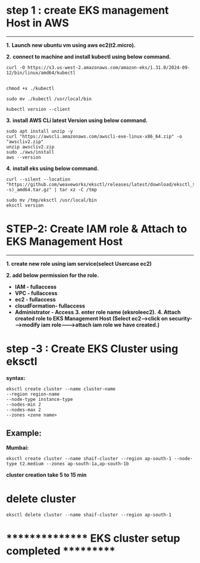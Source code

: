# step 1 : create EKS management Host in AWS
---------------------------------------
**1.**  **Launch new ubuntu vm using aws ec2(t2.micro).**

**2.** 
 **connect to machine and install kubectl using below command.**
~~~
curl -O https://s3.us-west-2.amazonaws.com/amazon-eks/1.31.0/2024-09-12/bin/linux/amd64/kubectl


chmod +x ./kubectl

sudo mv ./kubectl /usr/local/bin

kubectl version --client
~~~
**3.** **install AWS CLi latest Version using below command.**

~~~
sudo apt install unzip -y
curl "https://awscli.amazonaws.com/awscli-exe-linux-x86_64.zip" -o "awscliv2.zip"
unzip awscliv2.zip
sudo ./aws/install
aws --version
~~~
**4.** **install eks using below command.**
~~~
curl --silent --location "https://github.com/weaveworks/eksctl/releases/latest/download/eksctl_$(uname -s)_amd64.tar.gz" | tar xz -C /tmp

sudo mv /tmp/eksctl /usr/local/bin
eksctl version
~~~

# STEP-2: Create IAM role & Attach to EKS Management Host
--------------------------------------
**1. create new role using iam service(select Usercase ec2)**

**2. add below permission for the role.**
   * **IAM - fullaccess**
   * **VPC - fullaccess**
   * **ec2 - fullaccess**
   * **cloudFormation- fullaccess**
   * **Administrator - Access**
**3. enter role name (eksroleec2).**
**4. Attach created role to EKS Management Host (Select ec2-->click on security--->modify iam role--->attach iam role we have created.)**
# step -3 : Create EKS Cluster using eksctl
**syntax:**

~~~
eksctl create cluster --name cluster-name
--region region-name
--node-type instance-type
--nodes-min 2
--nodes-max 2
--zones <zone name>
~~~
## Example:
**Mumbai:**

~~~
eksctl create cluster --name shaif-cluster --region ap-south-1 --node-type t2.medium --zones ap-south-1a,ap-south-1b
~~~
 **cluster creation take 5 to 15 min**


# delete cluster

~~~
eksctl delete cluster --name shaif-cluster --region ap-south-1
~~~


#  ************** EKS cluster setup completed *********
